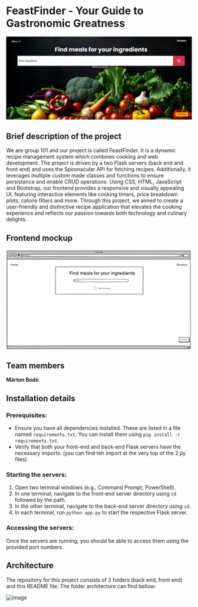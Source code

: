 # FeastFinder - Your Guide to Gastronomic Greatness

![alt text](image.png)

## Brief description of the project

We are group 101 and our project is called FeastFinder. It is a dynamic recipe management system which combines cooking and web development. The project is driven by a two Flask servers (back end and front end) and uses the Spoonacular API for fetching recipes. Additionally, it leverages multiple custom made classes and functions to ensure persistance and enable CRUD operations. Using CSS, HTML, JavaScript and Bootstrap, our frontend provides a responsive and visually appealing UI, featuring interactive elements like cooking timers, price breakdown plots, calorie filters and more. Through this project, we aimed to create a user-friendly and distinctive recipe application that elevates the cooking experience and reflects our passion towards both technology and culinary delights.

## Frontend mockup
![alt text](image-1.png)

## Team members

**Márton Bodó**

## Installation details

### Prerequisites:

- Ensure you have all dependencies installed. These are listed in a file named `requirements.txt`. You can install them using `pip install -r requirements.txt`.
- Verify that both your front-end and back-end Flask servers have the necessary imports. (you can find teh import at the very top of the 2 py files)

### Starting the servers:

1. Open two terminal windows (e.g., Command Prompt, PowerShell).
2. In one terminal, navigate to the front-end server directory using `cd` followed by the path.
3. In the other terminal, navigate to the back-end server directory using `cd`.
4. In each terminal, run `python app.py` to start the respective Flask server.

### Accessing the servers:

Once the servers are running, you should be able to access them using the provided port numbers.


## Architecture

The repository for this project consists of 2 folders (back end, front end) and this README file.
The folder architecture can find bellow:

![image](https://github.com/VU-AppliedProgramming/example-project/assets/119077341/550ef9bc-672e-4fc2-9b4f-718b75568a9c)



